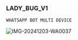 ###  **LADY_BUG_V1**

```WHATSAPP BOT MULTI DEVICE```


![IMG-20241203-WA0037](https://github.com/user-attachments/assets/76c918a2-ca7c-4816-878c-6aa0d7607808)

